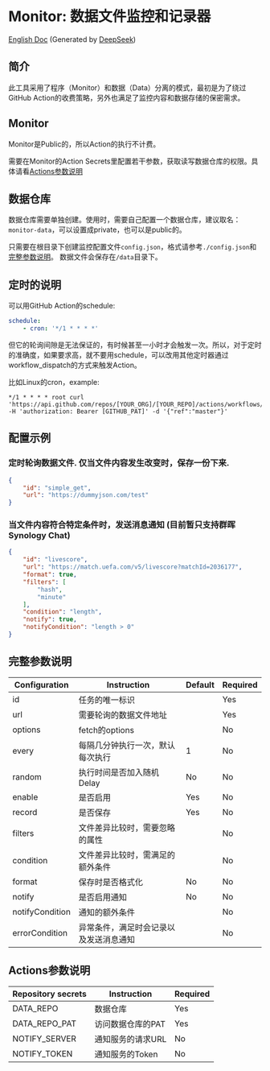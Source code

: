 # Monitor: 数据文件监控和记录器
[English Doc](/README_en.md) (Generated by [DeepSeek](https://www.deepseek.com/))

## 简介
此工具采用了程序（Monitor）和数据（Data）分离的模式，最初是为了绕过GitHub Action的收费策略，另外也满足了监控内容和数据存储的保密需求。

## Monitor
Monitor是Public的，所以Action的执行不计费。

需要在Monitor的Action Secrets里配置若干参数，获取读写数据仓库的权限。具体请看[Actions参数说明](#Actions参数说明)

## 数据仓库
数据仓库需要单独创建。使用时，需要自己配置一个数据仓库，建议取名：`monitor-data`，可以设置成private，也可以是public的。

只需要在根目录下创建监控配置文件`config.json`，格式请参考`./config.json`和 [完整参数说明](#完整参数说明)。
数据文件会保存在`/data`目录下。

## 定时的说明
可以用GitHub Action的schedule:
```yaml
schedule:
    - cron: '*/1 * * * *'
```

但它的轮询间隙是无法保证的，有时候甚至一小时才会触发一次。所以，对于定时的准确度，如果要求高，就不要用schedule，可以改用其他定时器通过workflow_dispatch的方式来触发Action。

比如Linux的cron，example:
```shell
*/1 * * * * root curl 'https://api.github.com/repos/[YOUR_ORG]/[YOUR_REPO]/actions/workflows/detect.yml/dispatches' -H 'authorization: Bearer [GITHUB_PAT]' -d '{"ref":"master"}'
```

## 配置示例

### 定时轮询数据文件. 仅当文件内容发生改变时，保存一份下来.

```json
{
	"id": "simple_get",
	"url": "https://dummyjson.com/test"
}
```

### 当文件内容符合特定条件时，发送消息通知 (目前暂只支持群晖Synology Chat)
```json
{
	"id": "livescore",
	"url": "https://match.uefa.com/v5/livescore?matchId=2036177",
	"format": true,
	"filters": [
		"hash",
		"minute"
	],
	"condition": "length",
	"notify": true,
	"notifyCondition": "length > 0"
}
```

## 完整参数说明
| Configuration   | Instruction         | Default | Required |
|-----------------|---------------------|---------|----------|
| id              | 任务的唯一标识             |         | Yes      |
| url             | 需要轮询的数据文件地址         |         | Yes      |
| options         | fetch的options       |         | No       |
| every           | 每隔几分钟执行一次，默认每次执行    | 1       | No       |
| random          | 执行时间是否加入随机Delay     | No      | No       |
| enable          | 是否启用                | Yes     | No       |
| record          | 是否保存                | Yes     | No       |
| filters         | 文件差异比较时，需要忽略的属性     |         | No       |
| condition       | 文件差异比较时，需满足的额外条件    |         | No       |
| format          | 保存时是否格式化            | No      | No       |
| notify          | 是否启用通知              | No      | No       |
| notifyCondition | 通知的额外条件             |         | No       |
| errorCondition  | 异常条件，满足时会记录以及发送消息通知 |         | No       |

## Actions参数说明
| Repository secrets | Instruction | Required |
|--------------------|-------------|----------|
| DATA_REPO          | 数据仓库        | Yes      |
| DATA_REPO_PAT      | 访问数据仓库的PAT  | Yes      |
| NOTIFY_SERVER      | 通知服务的请求URL  | No       |
| NOTIFY_TOKEN       | 通知服务的Token  | No       |
